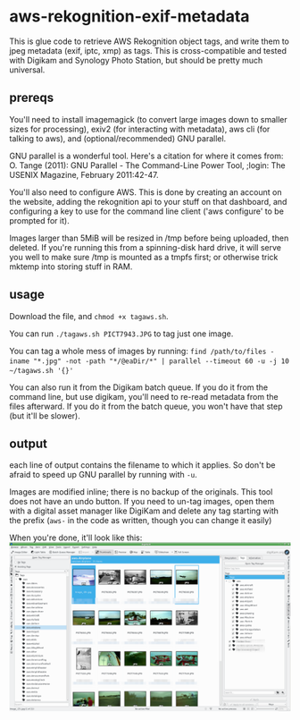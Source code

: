 # aws-rekognition-exif-metadata
This is glue code to retrieve AWS Rekognition object tags, and write them to jpeg metadata (exif, iptc, xmp) as tags. This is cross-compatible and tested with Digikam and Synology Photo Station, but should be pretty much universal.

## prereqs
You'll need to install imagemagick (to convert large images down to smaller sizes for processing), exiv2 (for interacting with metadata), aws cli (for talking to aws), and (optional/recommended) GNU parallel. 

GNU parallel is a wonderful tool. Here's a citation for where it comes from:
  O. Tange (2011): GNU Parallel - The Command-Line Power Tool,
  ;login: The USENIX Magazine, February 2011:42-47.

You'll also need to configure AWS. This is done by creating an account on the website, adding the rekognition api to your stuff on that dashboard, and configuring a key to use for the command line client ('aws configure' to be prompted for it).

Images larger than 5MiB will be resized in /tmp before being uploaded, then deleted. If you're running this from a spinning-disk hard drive, it will serve you well to make sure /tmp is mounted as a tmpfs first; or otherwise trick mktemp into storing stuff in RAM.

## usage
Download the file, and `chmod +x tagaws.sh`.

You can run `./tagaws.sh PICT7943.JPG` to tag just one image.

You can tag a whole mess of images by running: `find /path/to/files -iname "*.jpg" -not -path "*/@eaDir/*" | parallel --timeout 60 -u -j 10 ~/tagaws.sh '{}'`

You can also run it from the Digikam batch queue. If you do it from the command line, but use digikam, you'll need to re-read metadata from the files afterward. If you do it from the batch queue, you won't have that step (but it'll be slower).

## output
each line of output contains the filename to which it applies. So don't be afraid to speed up GNU parallel by running with `-u`.

Images are modified inline; there is no backup of the originals. This tool does not have an undo button. If you need to un-tag images, open them with a digital asset manager like DigiKam and delete any tag starting with the prefix (`aws-` in the code as written, though you can change it easily)

When you're done, it'll look like this:
![digikam tags](digikam.png)
